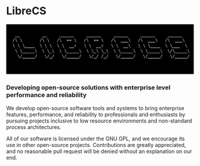 # LibreCS

![logo](banner.jpeg)

### Developing open-source solutions with enterprise level performance and reliability

We develop open-source software tools and systems to bring enterprise features, performance, and reliability to professionals and enthusiasts by pursuing projects inclusive to low resource environments and non-standard process architectures.

All of our software is licensed under the GNU GPL, and we encourage its use in other open-source projects. Contributions are greatly appreciated, and no reasonable pull request will be denied without an explanation on our end. 